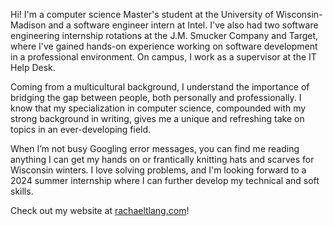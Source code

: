 Hi! I'm a computer science Master's student at the University of Wisconsin-Madison and a software engineer intern at Intel. I've also had two software engineering internship rotations at the J.M. Smucker Company and Target, where I've gained hands-on experience working on software development in a professional environment. On campus, I work as a supervisor at the IT Help Desk.

Coming from a multicultural background, I understand the importance of bridging the gap between people, both personally and professionally. I know that my specialization in computer science, compounded with my strong background in writing, gives me a unique and refreshing take on topics in an ever-developing field.

When I’m not busy Googling error messages, you can find me reading anything I can get my hands on or frantically knitting hats and scarves for Wisconsin winters. I love solving problems, and I'm looking forward to a 2024 summer internship where I can further develop my technical and soft skills.

Check out my website at [rachaeltlang.com](https://rachaeltlang.com/)!
